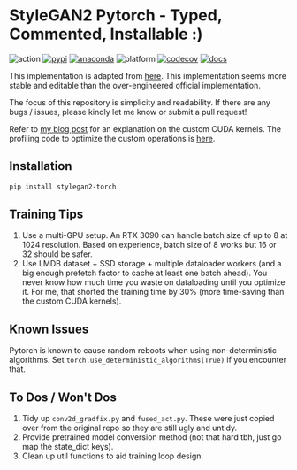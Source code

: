 # StyleGAN2 Pytorch - Typed, Commented, Installable :)

![action](https://img.shields.io/github/workflow/status/ppeetteerrs/stylegan2-torch/build?logo=githubactions&logoColor=white)
[![pypi](https://img.shields.io/pypi/v/stylegan2-torch.svg)](https://pypi.python.org/pypi/stylegan2-torch)
[![anaconda](https://img.shields.io/conda/vn/ppeetteerrs/stylegan2-torch?logo=anaconda)](https://anaconda.org/ppeetteerrs/stylegan2-torch)
![platform](https://img.shields.io/conda/pn/ppeetteerrs/stylegan2-torch?label=platform&color=blueviolet)
[![codecov](https://img.shields.io/codecov/c/github/ppeetteerrs/stylegan2-torch?label=codecov&logo=codecov)](https://app.codecov.io/gh/ppeetteerrs/stylegan2-torch)
[![docs](https://img.shields.io/github/deployments/ppeetteerrs/stylegan2-torch/github-pages?label=docs&logo=readthedocs)](https://ppeetteerrs.github.io/stylegan2-torch)

This implementation is adapted from [here](https://github.com/rosinality/stylegan2-pytorch). This implementation seems more stable and editable than the over-engineered official implementation.

The focus of this repository is simplicity and readability. If there are any bugs / issues, please kindly let me know or submit a pull request!

Refer to [my blog post](https://ppeetteerrsx.com/post/cuda/stylegan_cuda_kernels/) for an explanation on the custom CUDA kernels. The profiling code to optimize the custom operations is [here](https://github.com/ppeetteerrs/pytorch-cuda-kernels).

## Installation
```bash
pip install stylegan2-torch
```

## Training Tips

1. Use a multi-GPU setup. An RTX 3090 can handle batch size of up to 8 at 1024 resolution. Based on experience, batch size of 8 works but 16 or 32 should be safer.
2. Use LMDB dataset + SSD storage + multiple dataloader workers (and a big enough prefetch factor to cache at least one batch ahead). You never know how much time you waste on dataloading until you optimize it. For me, that shorted the training time by 30% (more time-saving than the custom CUDA kernels).

## Known Issues

Pytorch is known to cause random reboots when using non-deterministic algorithms. Set `torch.use_deterministic_algorithms(True)` if you encounter that.

## To Dos / Won't Dos
1. Tidy up `conv2d_gradfix.py` and `fused_act.py`. These were just copied over from the original repo so they are still ugly and untidy.
2. Provide pretrained model conversion method (not that hard tbh, just go map the state_dict keys).
3. Clean up util functions to aid training loop design.